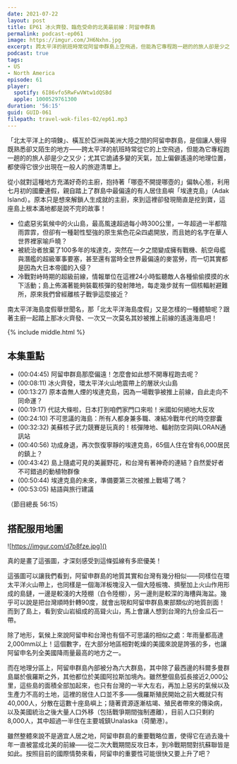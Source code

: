 ```yaml
---
date: 2021-07-22
layout: post
title: EP61 冰火齊發、臨危受命的北美最前線：阿留申群島
permalink: podcast-ep061
image: https://imgur.com/JH6Nxhn.jpg
excerpt: 跨太平洋的航班時常從阿留申群島上空飛過，但能為它專程跑一趟的的旅人卻是少之又少；原本只是想來解鎖人生成就的主廚，來到這裡卻發現島上根本滿地都是說不完的故事！南太平洋海島度假舉世聞名，那「北太平洋海島度假」又是怎樣的一種體驗呢？跟著主廚一起踏上那冰火齊發、一次又一次莫名其妙被推上前線的遙遠海島吧！
podcast: true
tags:
- US
- North America
episode: 61
player:
  spotify: 6I86vfo5RwFwVWtw1dQSBd
  apple: 1000529761300
duration: '56:15'
guid: GUID-061
filepath: travel-wok-files-02/ep61.mp3
---
```


「北太平洋上的項鍊」、橫亙於亞洲與美洲大陸之間的阿留申群島，是個讓人覺得既熟悉卻又陌生的地方——跨太平洋的航班時常從它的上空飛過，但能為它專程跑一趟的的旅人卻是少之又少；尤其它詭譎多變的天氣，加上偏僻遙遠的地理位置，都使得它很少出現在一般人的旅遊清單上。

從小就對這種地方充滿好奇的主廚，抱持著「哪壺不開提哪壺的」偏執心態，利用七月初的國慶連假，親自踏上了群島中最偏遠的有人居住島嶼「埃達克島」（Adak Island）。原本只是想來解鎖人生成就的主廚，來到這裡卻發現簡直是挖到寶，這座島上根本滿地都是說不完的故事！

* 位處惡劣氣候中的火山島，最高風速超過每小時300公里，一年超過一半都陰雨霏霏，但卻有一種韌性堅強的原生紫色花朵四處開放，而且她的名字在華人世界裡家喻戶曉？
* 被統治者放棄了100多年的埃達克，突然在一夕之間變成擁有戰機、航空母艦與潛艦的超級軍事要塞，甚至還有當時全世界最偏遠的麥當勞，而一切其實都是因為大日本帝國的入侵？
* 冷戰對峙時期的超級前線，情報單位在這裡24小時監聽敵人各種偷偷摸摸的水下活動；島上佈滿著能夠裝載核彈的發射陣地，每走幾步就有一個核輻射避難所，原來我們曾經離核子戰爭這麼接近？

南太平洋海島度假舉世聞名，那「北太平洋海島度假」又是怎樣的一種體驗呢？跟著主廚一起踏上那冰火齊發、一次又一次莫名其妙被推上前線的遙遠海島吧！

{% include middle.html %}

## 本集重點

* (00:04:45) 阿留申群島那麼偏遠！怎麼會如此想不開專程跑去呢？
* (00:08:11) 冰火齊發，環太平洋火山地震帶上的層狀火山島
* (00:13:27) 原本杳無人煙的埃達克島，因為一場戰爭被推上前線，自此走向不同命運？
* (00:19:17) 代誌大條啦，日本打到咱們家門口來啦！米國如何絕地大反攻
* (00:24:10) 不可思議的海島：所有人都身兼多職、凍結冷戰年代的時空膠囊
* (00:32:32) 美蘇核子武力競賽是玩真的！核彈陣地、輻射防空洞與LORAN通訊站
* (00:40:56) 功成身退，再次恢復寧靜的埃達克島，65個人住在曾有6,000居民的鎮上？
* (00:43:42) 島上隨處可見的美麗野花，和台灣有著神奇的連結？自然愛好者不可錯過的動植物群像
* (00:50:44) 埃達克島的未來，準備要第三次被推上戰場了嗎？
* (00:53:05) 結語與旅行建議

（節目總長 56:15）

## 搭配服用地圖

![https://imgur.com/d7p8fze.jpg]()

真的是畫了這張圖，才深刻感受到這條弧線有多麽優美！

這張圖可以讓我們看到，阿留申群島的地質其實和台灣有幾分相似——同樣位在環太平洋火山帶上，也同樣是一個海洋板塊沒入一個大陸板塊、擠壓加上火山作用形成的島鏈，一邊是較淺的大陸棚（白令陸棚），另一邊則是較深的海槽與海盆。幾乎可以說是把台灣順時針轉90度，就會出現和阿留申群島東部類似的地質剖面！而到了島上，看到安山岩組成的高聳火山，馬上會讓人想到台灣的九份金瓜石一帶。

除了地形，氣候上來說阿留申和台灣也有個不可思議的相似之處：年雨量都高達2,000mm以上！這個數字，在大部分地區相對乾燥的美國來說是誇張的多，也讓阿留申名列全美國降雨量最高的地方之一。

而在地理分區上，阿留申群島內部被分為六大群島，其中除了最西邊的科爾多曼群島屬於俄羅斯之外，其他都位於美國阿拉斯加境內。雖然整個島弧長接近2,000公里，這些島的面積全部加起來，也只有台灣的一半大左右，再加上惡劣的氣候以及生產力不高的土地，這裡的居住人口並不多——俄羅斯殖民開始之前大概就只有40,000人，分散在這數十座島嶼上；隨著資源逐漸枯竭、殖民者帶來的傳染病，以及美國統治之後大量人口外移（包括戰爭期間強制遷離），目前人口只剩約8,000人，其中超過一半住在主要城鎮Unalaska（荷蘭港）。

雖然整體來說不是適宜人居之地，阿留申群島的重要戰略位置，使得它在過去幾十年一直被當成北美的前線——從二次大戰期間反攻日本，到冷戰期間對抗蘇聯皆是如此。按照目前的國際情勢來看，阿留申的重要性可能很快又要上升了吧？
